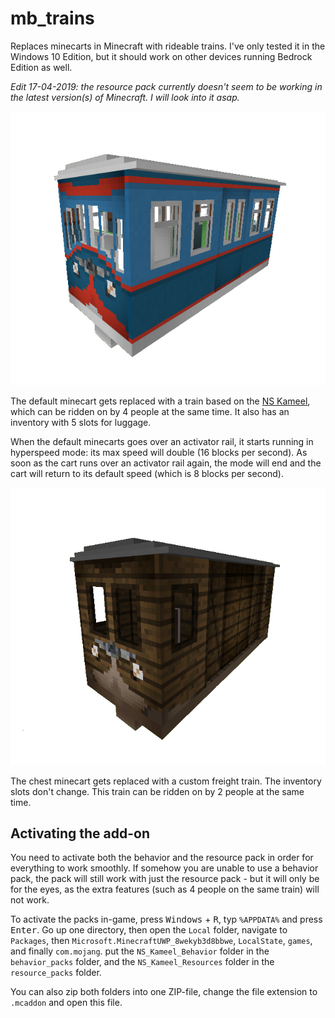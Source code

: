 # mb_trains
Replaces minecarts in Minecraft with rideable trains. I've only tested it in the Windows 10 Edition, but it should work on other devices running Bedrock Edition as well.

*Edit 17-04-2019: the resource pack currently doesn't seem to be working in the latest version(s) of Minecraft. I will look into it asap.*

![Minecart replacement](https://github.com/FreekBes/mb_trains/blob/master/imgs/better_minecarts.png "Minecart replacement")

The default minecart gets replaced with a train based on the [NS Kameel](https://nl.wikipedia.org/wiki/Kameel_(spoorwegmaterieel)), which can be ridden on by 4 people at the same time. It also has an inventory with 5 slots for luggage.

When the default minecarts goes over an activator rail, it starts running in hyperspeed mode: its max speed will double (16 blocks per second). As soon as the cart runs over an activator rail again, the mode will end and the cart will return to its default speed (which is 8 blocks per second).

![Minecart with Chest replacement](https://github.com/FreekBes/mb_trains/blob/master/imgs/better_minecarts_freight.png "Minecart with Chest replacement")

The chest minecart gets replaced with a custom freight train. The inventory slots don't change. This train can be ridden on by 2 people at the same time.

## Activating the add-on
You need to activate both the behavior and the resource pack in order for everything to work smoothly. If somehow you are unable to use a behavior pack, the pack will still work with just the resource pack - but it will only be for the eyes, as the extra features (such as 4 people on the same train) will not work.

To activate the packs in-game, press <kbd>Windows</kbd> + <kbd>R</kbd>, typ `%APPDATA%` and press <kbd>Enter</kbd>. Go up one directory, then open the `Local` folder, navigate to `Packages`, then `Microsoft.MinecraftUWP_8wekyb3d8bbwe`, `LocalState`, `games`, and finally `com.mojang`. put the `NS_Kameel_Behavior` folder in the `behavior_packs` folder, and the `NS_Kameel_Resources` folder in the `resource_packs` folder.

You can also zip both folders into one ZIP-file, change the file extension to `.mcaddon` and open this file.

